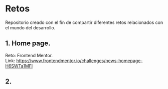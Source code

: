# Retos  
Repositorio creado con el fin de compartir diferentes retos relacionados con el mundo del desarrollo.

## 1. Home page.
Reto: Frontend Mentor.  
  Link: https://www.frontendmentor.io/challenges/news-homepage-H6SWTa1MFl  


  ## 2. 